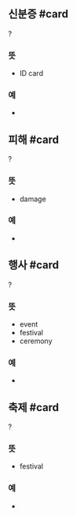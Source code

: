 ## 신분증 #card
?
### 뜻
- ID card
### 예
-
<!--SR:!2024-08-10,4,270-->

## 피해 #card
?
### 뜻
- damage
### 예
-
<!--SR:!2024-08-08,1,230-->

## 행사 #card
?
### 뜻
- event
- festival
- ceremony
### 예
-
<!--SR:!2024-08-07,1,230-->

## 축제 #card
?
### 뜻
- festival
### 예
-
